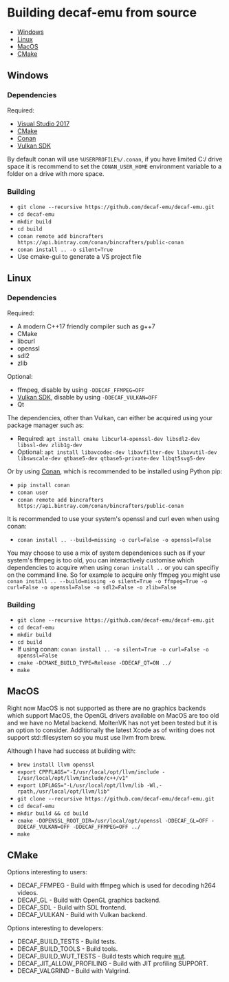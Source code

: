 # Building decaf-emu from source
- [Windows](#windows)
- [Linux](#Linux)
- [MacOS](#MacOS)
- [CMake](#CMake)

## Windows

### Dependencies
Required:
- [Visual Studio 2017](https://visualstudio.microsoft.com/vs/community/)
- [CMake](https://cmake.org/)
- [Conan](https://conan.io/downloads.html)
- [Vulkan SDK](https://vulkan.lunarg.com/sdk/home#windows)

By default conan will use `%USERPROFILE%/.conan`, if you have limited C:/ drive space it is recommend to set the `CONAN_USER_HOME` environment variable to a folder on a drive with more space.

### Building
- `git clone --recursive https://github.com/decaf-emu/decaf-emu.git`
- `cd decaf-emu`
- `mkdir build`
- `cd build`
- `conan remote add bincrafters https://api.bintray.com/conan/bincrafters/public-conan`
- `conan install .. -o silent=True`
- Use cmake-gui to generate a VS project file

## Linux

### Dependencies
Required:
- A modern C++17 friendly compiler such as g++7
- CMake
- libcurl
- openssl
- sdl2
- zlib

Optional:
- ffmpeg, disable by using `-DDECAF_FFMPEG=OFF`
- [Vulkan SDK](https://vulkan.lunarg.com/sdk/home#windows), disable by using `-DDECAF_VULKAN=OFF`
- Qt

The dependencies, other than Vulkan, can either be acquired using your package manager such as:
- Required: `apt install cmake libcurl4-openssl-dev libsdl2-dev libssl-dev zlib1g-dev`
- Optional: `apt install libavcodec-dev libavfilter-dev libavutil-dev libswscale-dev qtbase5-dev qtbase5-private-dev libqt5svg5-dev`

Or by using [Conan](https://conan.io), which is recommended to be installed using Python pip:
- `pip install conan`
- `conan user`
- `conan remote add bincrafters https://api.bintray.com/conan/bincrafters/public-conan`

It is recommended to use your system's openssl and curl even when using conan:
- `conan install .. --build=missing -o curl=False -o openssl=False`

You may choose to use a mix of system dependenices such as if your system's ffmpeg is too old, you can interactively customise which dependencies to acquire when using `conan install ..` or you can specifiy on the command line. So for example to acquire only ffmpeg you might use `conan install .. --build=missing -o silent=True -o ffmpeg=True -o curl=False -o openssl=False -o sdl2=False -o zlib=False`

### Building
- `git clone --recursive https://github.com/decaf-emu/decaf-emu.git`
- `cd decaf-emu`
- `mkdir build`
- `cd build`
- If using conan: `conan install .. -o silent=True -o curl=False -o openssl=False`
- `cmake -DCMAKE_BUILD_TYPE=Release -DDECAF_QT=ON ../`
- `make`

## MacOS
Right now MacOS is not supported as there are no graphics backends which support MacOS, the OpenGL drivers available on MacOS are too old and we have no Metal backend. MoltenVK has not yet been tested but it is an option to consider. Additionally the latest Xcode as of writing does not support std::filesystem so you must use llvm from brew.

Although I have had success at building with:
- `brew install llvm openssl`
- `export CPPFLAGS="-I/usr/local/opt/llvm/include -I/usr/local/opt/llvm/include/c++/v1"`
- `export LDFLAGS="-L/usr/local/opt/llvm/lib -Wl,-rpath,/usr/local/opt/llvm/lib"`
- `git clone --recursive https://github.com/decaf-emu/decaf-emu.git`
- `cd decaf-emu`
- `mkdir build && cd build`
- `cmake -DOPENSSL_ROOT_DIR=/usr/local/opt/openssl -DDECAF_GL=OFF -DDECAF_VULKAN=OFF -DDECAF_FFMPEG=OFF ../`
- `make`

## CMake
Options interesting to users:
- DECAF_FFMPEG - Build with ffmpeg which is used for decoding h264 videos.
- DECAF_GL - Build with OpenGL graphics backend.
- DECAF_SDL - Build with SDL frontend.
- DECAF_VULKAN - Build with Vulkan backend.

Options interesting to developers:
- DECAF_BUILD_TESTS - Build tests.
- DECAF_BUILD_TOOLS - Build tools.
- DECAF_BUILD_WUT_TESTS - Build tests which require [wut](https://github.com/decaf-emu/wut).
- DECAF_JIT_ALLOW_PROFILING - Build with JIT profiling SUPPORT.
- DECAF_VALGRIND - Build with Valgrind.
